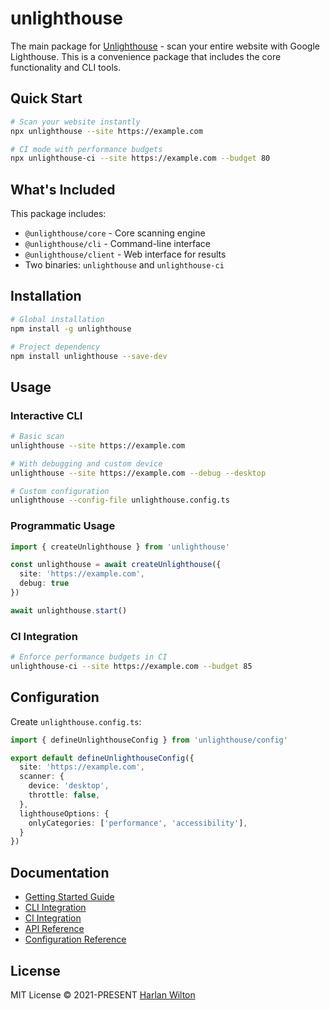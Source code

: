 # unlighthouse

The main package for [Unlighthouse](https://github.com/harlan-zw/unlighthouse) - scan your entire website with Google Lighthouse. This is a convenience package that includes the core functionality and CLI tools.

## Quick Start

```bash
# Scan your website instantly
npx unlighthouse --site https://example.com

# CI mode with performance budgets
npx unlighthouse-ci --site https://example.com --budget 80
```

## What's Included

This package includes:
- `@unlighthouse/core` - Core scanning engine
- `@unlighthouse/cli` - Command-line interface
- `@unlighthouse/client` - Web interface for results
- Two binaries: `unlighthouse` and `unlighthouse-ci`

## Installation

```bash
# Global installation
npm install -g unlighthouse

# Project dependency
npm install unlighthouse --save-dev
```

## Usage

### Interactive CLI

```bash
# Basic scan
unlighthouse --site https://example.com

# With debugging and custom device
unlighthouse --site https://example.com --debug --desktop

# Custom configuration
unlighthouse --config-file unlighthouse.config.ts
```

### Programmatic Usage

```ts
import { createUnlighthouse } from 'unlighthouse'

const unlighthouse = await createUnlighthouse({
  site: 'https://example.com',
  debug: true
})

await unlighthouse.start()
```

### CI Integration

```bash
# Enforce performance budgets in CI
unlighthouse-ci --site https://example.com --budget 85
```

## Configuration

Create `unlighthouse.config.ts`:

```ts
import { defineUnlighthouseConfig } from 'unlighthouse/config'

export default defineUnlighthouseConfig({
  site: 'https://example.com',
  scanner: {
    device: 'desktop',
    throttle: false,
  },
  lighthouseOptions: {
    onlyCategories: ['performance', 'accessibility'],
  }
})
```

## Documentation

- [Getting Started Guide](https://unlighthouse.dev/guide/)
- [CLI Integration](https://unlighthouse.dev/integrations/cli.html)
- [CI Integration](https://unlighthouse.dev/integrations/ci.html)
- [API Reference](https://unlighthouse.dev/api/)
- [Configuration Reference](https://unlighthouse.dev/guide/config.html)

## License

MIT License © 2021-PRESENT [Harlan Wilton](https://github.com/harlan-zw)

